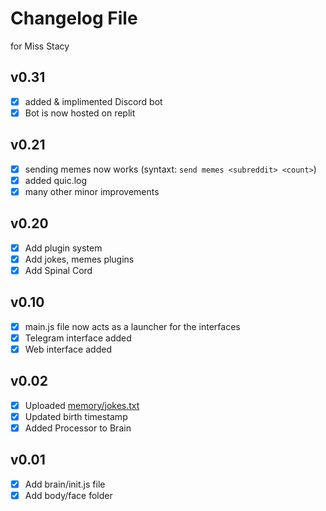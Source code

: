 # Changelog File
for Miss Stacy

## v0.31
- [x] added & implimented Discord bot
- [x] Bot is now hosted on replit

## v0.21
- [x] sending memes now works (syntaxt: `send memes <subreddit> <count>`)
- [x] added quic.log
- [x] many other minor improvements

## v0.20
- [x] Add plugin system
- [x] Add jokes, memes plugins
- [x] Add Spinal Cord

## v0.10

- [x] main.js file now acts as a launcher for the interfaces 
- [x] Telegram interface added 
- [x] Web interface added 

## v0.02

- [x] Uploaded [memory/jokes.txt](memory/jokes.txt) 
- [x] Updated birth timestamp 
- [x] Added Processor to Brain 

## v0.01

- [x] Add brain/init.js file 
- [x] Add body/face folder 

